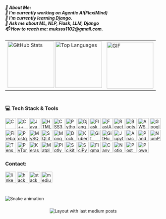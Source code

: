 <h5 align="left">💫 About Me:  <br>🔭 I’m currently working on Agentic AI(FlexiMind)    <br>🌱 I’m currently learning Django.  <br>💬 Ask me about ML, NLP, Flask, LLM, Django  <br>📫 How to reach me: muksss1102@gmail.com.</h5>

###

<table>
  <tr>
    <td>
      <img src="https://github-readme-stats.vercel.app/api?username=mukkss&show_icons=true&include_all_commits=true&count_private=true&theme=dracula&hide_border=false" height="150" alt="GitHub Stats" />
      <img src="https://github-readme-stats.vercel.app/api/top-langs?username=mukkss&layout=compact&langs_count=5&theme=dracula&hide_border=false" height="150" alt="Top Languages" />
    </td>
    <td>
      <img src="https://media.giphy.com/media/cruO3FTeoAxjiTVxPW/giphy.gif" height="150" alt="GIF" />
    </td>
  </tr>
</table>




###
<div align="center" style="display: flex; align-items: center; justify-content: space-between;">
  <div align="left">
    <h3>💻 Tech Stack & Tools </h3>
    <img src="https://img.shields.io/badge/c-%2300599C.svg?style=for-the-badge&logo=c&logoColor=white" height="35" alt="C" />
    <img src="https://img.shields.io/badge/c++-%2300599C.svg?style=for-the-badge&logo=c%2B%2B&logoColor=white" height="35" alt="C++" />
    <img src="https://img.shields.io/badge/javascript-%23323330.svg?style=for-the-badge&logo=javascript&logoColor=%23F7DF1E" height="35" alt="JavaScript" />
    <img src="https://img.shields.io/badge/html5-%23E34F26.svg?style=for-the-badge&logo=html5&logoColor=white" height="35" alt="HTML5" />
    <img src="https://img.shields.io/badge/css3-%231572B6.svg?style=for-the-badge&logo=css3&logoColor=white" height="35" alt="CSS3" />
    <img src="https://img.shields.io/badge/python-3670A0?style=for-the-badge&logo=python&logoColor=ffdd54" height="35" alt="Python" />
    <img src="https://img.shields.io/badge/django-%23092E20.svg?style=for-the-badge&logo=django&logoColor=white" height="35" alt="Django" />
    <img src="https://img.shields.io/badge/flask-%23000.svg?style=for-the-badge&logo=flask&logoColor=white" height="35" alt="Flask" />
    <img src="https://img.shields.io/badge/fastapi-%2300C7B7.svg?style=for-the-badge&logo=fastapi&logoColor=white" height="35" alt="FastAPI" />
    <img src="https://img.shields.io/badge/react-%2320232a.svg?style=for-the-badge&logo=react&logoColor=%2361DAFB" height="35" alt="React" />
    <img src="https://img.shields.io/badge/bootstrap-%23563D7C.svg?style=for-the-badge&logo=bootstrap&logoColor=white" height="35" alt="Bootstrap" />
    <img src="https://img.shields.io/badge/Amazon_AWS-%23FF9900.svg?style=for-the-badge&logo=amazonaws&logoColor=white" height="35" alt="AWS" />
    <img src="https://img.shields.io/badge/Google_Cloud-%234285F4.svg?style=for-the-badge&logo=google-cloud&logoColor=white" height="35" alt="Google Cloud" />
    <img src="https://img.shields.io/badge/firebase-%23039BE5.svg?style=for-the-badge&logo=firebase" height="35" alt="Firebase" />
    <img src="https://img.shields.io/badge/postgresql-%23316192.svg?style=for-the-badge&logo=postgresql&logoColor=white" height="35" alt="PostgreSQL" />
    <img src="https://img.shields.io/badge/mysql-%234479A1.svg?style=for-the-badge&logo=mysql&logoColor=white" height="35" alt="MySQL" />
    <img src="https://img.shields.io/badge/sqlite-%2307405e.svg?style=for-the-badge&logo=sqlite&logoColor=white" height="35" alt="SQLite" />
    <img src="https://img.shields.io/badge/mongodb-%234ea94b.svg?style=for-the-badge&logo=mongodb&logoColor=white" height="35" alt="MongoDB" />
    <img src="https://img.shields.io/badge/docker-%230db7ed.svg?style=for-the-badge&logo=docker&logoColor=white" height="35" alt="Docker" />
    <img src="https://img.shields.io/badge/kubernetes-%23326CE5.svg?style=for-the-badge&logo=kubernetes&logoColor=white" height="35" alt="Kubernetes" />
    <img src="https://img.shields.io/badge/git-%23F05033.svg?style=for-the-badge&logo=git&logoColor=white" height="35" alt="Git" />
    <img src="https://img.shields.io/badge/github-%23121011.svg?style=for-the-badge&logo=github&logoColor=white" height="35" alt="GitHub" />
    <img src="https://img.shields.io/badge/jupyter-%23F37626.svg?style=for-the-badge&logo=jupyter&logoColor=white" height="35" alt="Jupyter Notebook" />
    <img src="https://img.shields.io/badge/Anaconda-%2344A833.svg?style=for-the-badge&logo=anaconda&logoColor=white" height="35" alt="Anaconda" />
    <img src="https://img.shields.io/badge/Pandas-%23150458.svg?style=for-the-badge&logo=pandas&logoColor=white" height="35" alt="Pandas" />
    <img src="https://img.shields.io/badge/numpy-%23013243.svg?style=for-the-badge&logo=numpy&logoColor=white" height="35" alt="NumPy" />
    <img src="https://img.shields.io/badge/tensorflow-%23FF6F00.svg?style=for-the-badge&logo=tensorflow&logoColor=white" height="35" alt="TensorFlow" />
    <img src="https://img.shields.io/badge/pytorch-%23EE4C2C.svg?style=for-the-badge&logo=pytorch&logoColor=white" height="35" alt="PyTorch" />
    <img src="https://img.shields.io/badge/Keras-%23D00000.svg?style=for-the-badge&logo=Keras&logoColor=white" height="35" alt="Keras" />
    <img src="https://img.shields.io/badge/Matplotlib-%23ffffff.svg?style=for-the-badge&logo=Matplotlib&logoColor=black" height="35" alt="Matplotlib" />
    <img src="https://img.shields.io/badge/Plotly-%233F4F75.svg?style=for-the-badge&logo=plotly&logoColor=white" height="35" alt="Plotly" />
    <img src="https://img.shields.io/badge/scikit--learn-%23F7931E.svg?style=for-the-badge&logo=scikit-learn&logoColor=white" height="35" alt="Scikit-learn" />
    <img src="https://img.shields.io/badge/SciPy-%230C55A5.svg?style=for-the-badge&logo=scipy&logoColor=white" height="35" alt="SciPy" />
    <img src="https://img.shields.io/badge/Figma-%23F24E1E.svg?style=for-the-badge&logo=figma&logoColor=white" height="35" alt="Figma" />
    <img src="https://img.shields.io/badge/Canva-%2300C4CC.svg?style=for-the-badge&logo=Canva&logoColor=white" height="35" alt="Canva" />
    <img src="https://img.shields.io/badge/Notion-%23000000.svg?style=for-the-badge&logo=notion&logoColor=white" height="35" alt="Notion" />
    <img src="https://img.shields.io/badge/Postman-FF6C37?style=for-the-badge&logo=postman&logoColor=white" height="35" alt="Postman" />
    <img src="https://img.shields.io/badge/power_bi-F2C811?style=for-the-badge&logo=powerbi&logoColor=black" height="35" alt="Power BI" />
  </div>
</div>


<div align="left">
 <h3> Contact: </h3> 
  <a href="https://www.linkedin.com/in/mukkss16/" target="_blank">
    <img src="https://img.shields.io/static/v1?message=LinkedIn&logo=linkedin&label=&color=0077B5&logoColor=white&labelColor=&style=for-the-badge" height="35" alt="linkedin logo"  />
  </a>
  <a href="https://www.hackerrank.com/profile/muksss1102" target="_blank">
    <img src="https://img.shields.io/static/v1?message=HackerRank&logo=hackerrank&label=&color=2EC866&logoColor=white&labelColor=&style=for-the-badge" height="35" alt="hackerrank logo"  />
  </a>
  <a href="https://stackoverflow.com/users/25361772" target="_blank">
    <img src="https://img.shields.io/static/v1?message=Stackoverflow&logo=stackoverflow&label=&color=FE7A16&logoColor=white&labelColor=&style=for-the-badge" height="35" alt="stackoverflow logo"  />
  </a>
  <a href="https://medium.com/@muksss1102" target="_blank">
    <img src="https://img.shields.io/static/v1?message=Medium&logo=medium&label=&color=12100E&logoColor=white&labelColor=&style=for-the-badge" height="35" alt="medium logo"  />
  </a>
</div>

###

<br clear="both">

<img src="https://raw.githubusercontent.com/mukkss/mukkss/output/snake.svg" alt="Snake animation" />

###

<div align="center">
  <img src="https://github-read-medium-git-main.pahlevikun.vercel.app/latest?limit=2&theme=dark&username=muksss1102" alt="Layout with last medium posts"  />
</div>